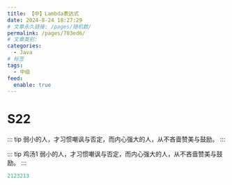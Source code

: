 ```yaml
---
title: 【中】Lambda表达式
date: 2024-8-24 18:27:29
# 文章永久链接: /pages/随机数/
permalink: /pages/783ed6/
# 文章类别:
categories: 
  - Java
# 标签  
tags: 
  - 中级
feed:
  enable: true
---
```


# S22

::: tip
弱小的人，才习惯嘲讽与否定，而内心强大的人，从不吝啬赞美与鼓励。
:::


::: tip 鸡汤1
弱小的人，才习惯嘲讽与否定，而内心强大的人，从不吝啬赞美与鼓励。
:::



```java
2123213
```